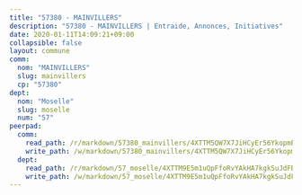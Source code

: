 ```yaml
---
title: "57380 - MAINVILLERS"
description: "57380 - MAINVILLERS | Entraide, Annonces, Initiatives"
date: 2020-01-11T14:09:21+09:00
collapsible: false
layout: commune
comm:
  nom: "MAINVILLERS"
  slug: mainvillers
  cp: "57380"
dept:
  nom: "Moselle"
  slug: moselle
  num: "57"
peerpad:
  comm:
    read_path: /r/markdown/57380_mainvillers/4XTTM5QW7X7JiHCyEr56YkopmE3zbctD9oqXgDdKwHAVL3qXJ
    write_path: /w/markdown/57380_mainvillers/4XTTM5QW7X7JiHCyEr56YkopmE3zbctD9oqXgDdKwHAVL3qXJ-K3TgUEPUzBpNdYCmAXzWrcrGKseJBQoQd2zVGABK4P3za1sdzGxA1Gk8eZ5BrSteMqvRR23ihYSyJg5vbdKkBxFf5mDDoV1y5gFD3HnTMpYes6iDkprhBQZh3Yr8EPgFyXbcmeg4
  dept:
    read_path: /r/markdown/57_moselle/4XTTM9E5m1uQpFfoRvYAkHA7kgkSuJdFBSCmoLnZ6YvxmqAKj
    write_path: /w/markdown/57_moselle/4XTTM9E5m1uQpFfoRvYAkHA7kgkSuJdFBSCmoLnZ6YvxmqAKj-K3TgTxpsRhjGfb3pJqDaX4rYTLkyLoK3BLA4awBfhTSCoyNhResrhhmfsEF8aKnccedt5XoBzWeRYfKxQxNKv71ETcpGharLRE7rdgTKY3uSaW3Du2dz8v23YEY268mfYmweTFnR
---
```



